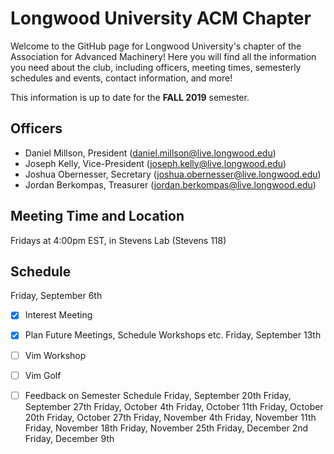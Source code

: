 # Longwood University ACM Chapter
Welcome to the GitHub page for Longwood University's chapter of the Association for Advanced Machinery! Here you will find all the information you need about the club, including officers, meeting times, semesterly schedules and events, contact information, and more!

This information is up to date for the **FALL 2019** semester.

## Officers
- Daniel Millson, President (daniel.millson@live.longwood.edu)
- Joseph Kelly, Vice-President (joseph.kelly@live.longwood.edu)
- Joshua Obernesser, Secretary (joshua.obernesser@live.longwood.edu)
- Jordan Berkompas, Treasurer (jordan.berkompas@live.longwood.edu)

## Meeting Time and Location
Fridays at 4:00pm EST, in Stevens Lab (Stevens 118)

## Schedule
Friday, September 6th 
- [x] Interest Meeting 
- [x] Plan Future Meetings, Schedule Workshops etc. 
Friday, September 13th 
- [ ] Vim Workshop
- [ ] Vim Golf
- [ ] Feedback on Semester Schedule
Friday, September 20th 
Friday, September 27th 
Friday, October 4th 
Friday, October 11th 
Friday, October 20th 
Friday, October 27th 
Friday, November 4th 
Friday, November 11th 
Friday, November 18th 
Friday, November 25th 
Friday, December 2nd 
Friday, December 9th 

